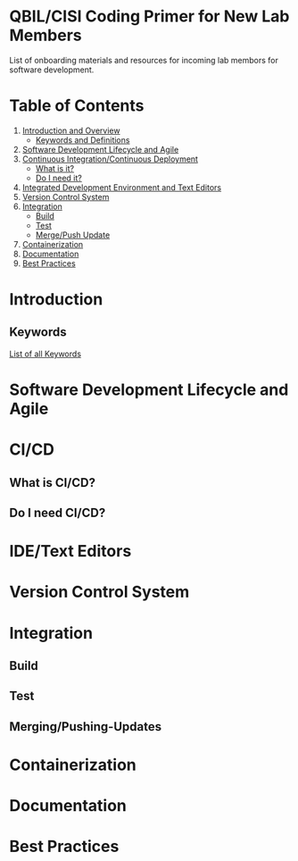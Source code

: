 # QBIL/CISI Coding Primer for New Lab Members
List of onboarding materials and resources for incoming lab membors for software development. 


# Table of Contents
1. [Introduction and Overview](#introduction)
    * [Keywords and Definitions](#keywords)
2. [Software Development Lifecycle and Agile](#software-development-lifecycle-and-agile)
3. [Continuous Integration/Continuous Deployment](#cicd)
    * [What is it?](#what-is-cicd)
    * [Do I need it?](#do-i-need-cicd)
4. [Integrated Development Environment and Text Editors](#idetext-editors)
5. [Version Control System](#version-control-system)
6. [Integration](#integration)
    * [Build](#build)
    * [Test](#test)
    * [Merge/Push Update](#mergingpushing-updates)
7. [Containerization](#containerization)
8. [Documentation](#documentation)
9. [Best Practices](#best-practices)


# Introduction
## Keywords
[List of all Keywords][keywords]


# Software Development Lifecycle and Agile


# CI/CD
## What is CI/CD?

## Do I need CI/CD?


# IDE/Text Editors


# Version Control System


# Integration
## Build
## Test
## Merging/Pushing-Updates


# Containerization


# Documentation


# Best Practices

[keywords]: keywords.md